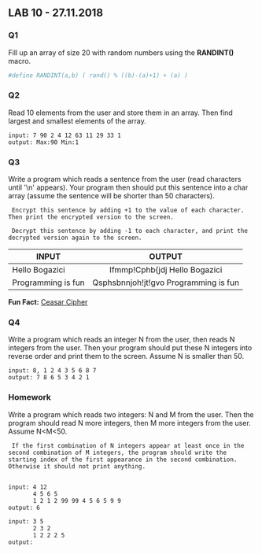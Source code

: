 
## LAB 10 - 27.11.2018

### Q1 

Fill up an array of size 20 with random numbers using the **RANDINT()** macro.


```python
#define RANDINT(a,b) ( rand() % ((b)-(a)+1) + (a) )
```

### Q2 

Read 10 elements from the user and store them in an array. Then find largest and smallest elements of the array.

    input: 7 90 2 4 12 63 11 29 33 1
    output: Max:90 Min:1


### Q3 



Write a program which reads a sentence from the user (read characters until '\n' appears). Your program then should put this sentence into a char array (assume the sentence will be shorter than 50 characters). 

     Encrypt this sentence by adding +1 to the value of each character. Then print the encrypted version to the screen. 

     Decrypt this sentence by adding -1 to each character, and print the decrypted version again to the screen. 

| INPUT      | OUTPUT    |         
| ---------  |:---------:| 
| Hello Bogazici     | Ifmmp!Cphb{jdj  Hello Bogazici | 
| Programming is fun   | Qsphsbnnjoh!jt!gvo   Programming is fun | 


                  
**Fun Fact:** [Ceasar Cipher](https://www.wikiwand.com/en/Caesar_cipher)

### Q4 


Write a program which reads an integer N from the user, then reads N integers from the user. Then your program should put these N integers into reverse order and print them to the screen. Assume N is smaller than 50. 


    input: 8, 1 2 4 3 5 6 8 7
    output: 7 8 6 5 3 4 2 1


### Homework

Write a program which reads two integers: N and M from the user. Then the program should read N more integers, then M more integers from the user. Assume N<M<50. 

     If the first combination of N integers appear at least once in the second combination of M integers, the program should write the starting index of the first appearance in the second combination. Otherwise it should not print anything. 


    input: 4 12
           4 5 6 5
           1 2 1 2 99 99 4 5 6 5 9 9
    output: 6
    
    input: 3 5
           2 3 2
           1 2 2 2 5
    output: 





```python

```
